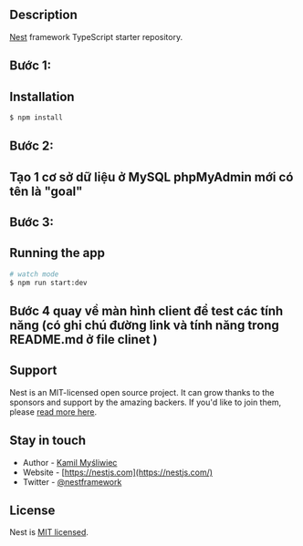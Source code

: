 

## Description

[Nest](https://github.com/nestjs/nest) framework TypeScript starter repository.

## Bước 1:
## Installation
```bash
$ npm install
```

## Bước 2:
## Tạo 1 cơ sở dữ liệu ở MySQL phpMyAdmin mới có tên là "goal"

## Bước 3:
## Running the app

```bash
# watch mode
$ npm run start:dev
```
## Bước 4 quay về màn hình client để test các tính năng (có ghi  chú đường link và tính năng trong README.md ở file clinet )
## Support

Nest is an MIT-licensed open source project. It can grow thanks to the sponsors and support by the amazing backers. If you'd like to join them, please [read more here](https://docs.nestjs.com/support).

## Stay in touch

- Author - [Kamil Myśliwiec](https://kamilmysliwiec.com)
- Website - [https://nestjs.com](https://nestjs.com/)
- Twitter - [@nestframework](https://twitter.com/nestframework)

## License

Nest is [MIT licensed](LICENSE).
